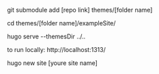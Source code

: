 

git submodule add [repo link] themes/[folder name]

cd themes/[folder name]/exampleSite/

hugo serve  --themesDir ../..


to run locally: http://localhost:1313/






<install hugo as needed>
hugo new site [youre site name]

